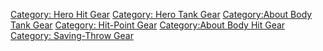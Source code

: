 [Category: Hero Hit Gear](Category:_Hero_Hit_Gear "wikilink") [Category:
Hero Tank Gear](Category:_Hero_Tank_Gear "wikilink") [Category:About
Body Tank Gear](Category:About_Body_Tank_Gear "wikilink") [Category:
Hit-Point Gear](Category:_Hit-Point_Gear "wikilink") [Category:About
Body Hit Gear](Category:About_Body_Hit_Gear "wikilink") [Category:
Saving-Throw Gear](Category:_Saving-Throw_Gear "wikilink")
